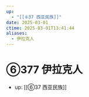 ```yaml
---
up:
  - "[[⑥37 西亚民族]]"
date: 2025-03-01
ctime: 2025-03-01T13:41:44
aliases:
  - 伊拉克人
---
```


# ⑥377 伊拉克人

- up: [[⑥37 西亚民族]]
